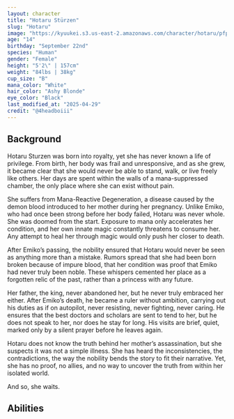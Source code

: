 ```yaml
---
layout: character
title: "Hotaru Stürzen"
slug: "Hotaru"
image: "https://kyuukei.s3.us-east-2.amazonaws.com/character/hotaru/pfp.png"
age: "14"
birthday: "September 22nd"
species: "Human"
gender: "Female"
height: "5'2\" | 157cm"
weight: "84lbs | 38kg"
cup_size: "B"
mana_color: "White"
hair_color: "Ashy Blonde"
eye_color: "Black"
last_modified_at: "2025-04-29"
credit: "@4headboiii"
---
```


## Background

Hotaru Sturzen was born into royalty, yet she has never known a life of privilege. From birth, her body was frail and unresponsive, and as she grew, it became clear that she would never be able to stand, walk, or live freely like others. Her days are spent within the walls of a mana-suppressed chamber, the only place where she can exist without pain.

She suffers from Mana-Reactive Degeneration, a disease caused by the demon blood introduced to her mother during her pregnancy. Unlike Emiko, who had once been strong before her body failed, Hotaru was never whole. She was doomed from the start. Exposure to mana only accelerates her condition, and her own innate magic constantly threatens to consume her. Any attempt to heal her through magic would only push her closer to death.

After Emiko’s passing, the nobility ensured that Hotaru would never be seen as anything more than a mistake. Rumors spread that she had been born broken because of impure blood, that her condition was proof that Emiko had never truly been noble. These whispers cemented her place as a forgotten relic of the past, rather than a princess with any future.

Her father, the king, never abandoned her, but he never truly embraced her either. After Emiko’s death, he became a ruler without ambition, carrying out his duties as if on autopilot, never resisting, never fighting, never caring. He ensures that the best doctors and scholars are sent to tend to her, but he does not speak to her, nor does he stay for long. His visits are brief, quiet, marked only by a silent prayer before he leaves again.

Hotaru does not know the truth behind her mother’s assassination, but she suspects it was not a simple illness. She has heard the inconsistencies, the contradictions, the way the nobility bends the story to fit their narrative. Yet, she has no proof, no allies, and no way to uncover the truth from within her isolated world.

And so, she waits.

## Abilities


